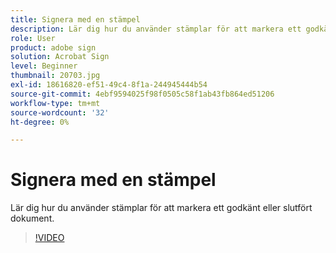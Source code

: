```yaml
---
title: Signera med en stämpel
description: Lär dig hur du använder stämplar för att markera ett godkänt eller slutfört dokument
role: User
product: adobe sign
solution: Acrobat Sign
level: Beginner
thumbnail: 20703.jpg
exl-id: 18616820-ef51-49c4-8f1a-244945444b54
source-git-commit: 4ebf9594025f98f0505c58f1ab43fb864ed51206
workflow-type: tm+mt
source-wordcount: '32'
ht-degree: 0%

---
```


# Signera med en stämpel

Lär dig hur du använder stämplar för att markera ett godkänt eller slutfört dokument.

>[!VIDEO](https://video.tv.adobe.com/v/345170?quality=12&learn=on&hidetitle=true)
